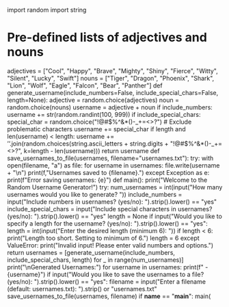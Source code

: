 import random
import string
# Pre-defined lists of adjectives and nouns
adjectives = ["Cool", "Happy", "Brave", "Mighty", "Shiny", "Fierce", "Witty", "Silent", "Lucky", "Swift"]
nouns = ["Tiger", "Dragon", "Phoenix", "Shark", "Lion", "Wolf", "Eagle", "Falcon", "Bear", "Panther"]
def generate_username(include_numbers=False, include_special_chars=False, length=None):
adjective = random.choice(adjectives)
noun = random.choice(nouns)
username = adjective + noun
if include_numbers:
username += str(random.randint(100, 999))
if include_special_chars:
special_char = random.choice("!@#$%^&*()-_+=<>?") # Exclude problematic characters
username += special_char
if length and len(username) < length:
username += ’’.join(random.choices(string.ascii_letters + string.digits + "!@#$%^&*()-_+=<>?",
k=length - len(username)))
return username
def save_usernames_to_file(usernames, filename="usernames.txt"):
try:
with open(filename, "a") as file:
for username in usernames:
file.write(username + "\n")
print(f,"Usernames saved to {filename}.")
except Exception as e:
print(f"Error saving usernames: {e}")
def main():
print("Welcome to the Random Username Generator!")
try:
num_usernames = int(input("How many usernames would you like to generate? "))
include_numbers = input("Include numbers in usernames? (yes/no): ").strip().lower() == "yes"
include_special_chars = input("Include special characters in usernames? (yes/no): ").strip().lower()
== "yes"
length = None
if input("Would you like to specify a length for the username? (yes/no): ").strip().lower() == "yes":
length = int(input("Enter the desired length (minimum 6): "))
if length < 6:
print("Length too short. Setting to minimum of 6.")
length = 6
except ValueError:
print("Invalid input! Please enter valid numbers and options.")
return
usernames = [generate_username(include_numbers, include_special_chars, length) for _ in
range(num_usernames)]
print("\nGenerated Usernames:")
for username in usernames:
print(f" - {username}")
if input("Would you like to save the usernames to a file? (yes/no): ").strip().lower() == "yes":
filename = input("Enter a filename (default: usernames.txt): ").strip() or "usernames.txt"
save_usernames_to_file(usernames, filename)
if __name__ == "__main__":
main(
